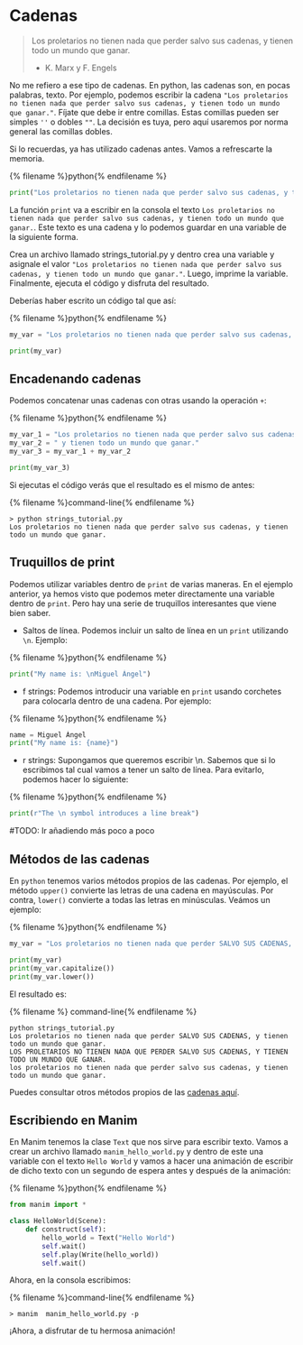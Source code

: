 # Cadenas

> Los proletarios no tienen nada que perder salvo sus cadenas, y tienen todo un mundo que ganar.
> - K. Marx y F. Engels

No me refiero a ese tipo de cadenas. En python, las cadenas son, en pocas palabras, texto. Por ejemplo, podemos escribir la cadena `"Los proletarios no tienen nada que perder salvo sus cadenas, y tienen todo un mundo que ganar."`. Fíjate que debe ir entre comillas. Estas comillas pueden ser simples `''` o dobles `""`. La decisión es tuya, pero aquí usaremos por norma general las comillas dobles. 

Si lo recuerdas, ya has utilizado cadenas antes. Vamos a refrescarte la memoria. 

{% filename %}python{% endfilename %}
```python
print("Los proletarios no tienen nada que perder salvo sus cadenas, y tienen todo un mundo que ganar.")
```

La función `print` va a escribir en la consola el texto `Los proletarios no tienen nada que perder salvo sus cadenas, y tienen todo un mundo que ganar.`. Este texto es una cadena y lo podemos guardar en una variable de la siguiente forma.


Crea un archivo llamado strings_tutorial.py y dentro crea una variable y asignale el valor `"Los proletarios no tienen nada que perder salvo sus cadenas, y tienen todo un mundo que ganar."`. Luego, imprime la variable. Finalmente, ejecuta el código y disfruta del resultado. 

Deberías haber escrito un código tal que así:

{% filename %}python{% endfilename %}
```python
my_var = "Los proletarios no tienen nada que perder salvo sus cadenas, y tienen todo un mundo que ganar."

print(my_var)
```

## Encadenando cadenas

Podemos concatenar unas cadenas con otras usando la operación `+`:

{% filename %}python{% endfilename %}
```python
my_var_1 = "Los proletarios no tienen nada que perder salvo sus cadenas,"
my_var_2 = " y tienen todo un mundo que ganar."
my_var_3 = my_var_1 + my_var_2

print(my_var_3)
```

Si ejecutas el código verás que el resultado es el mismo de antes:

{% filename %}command-line{% endfilename %}
```command-line
> python strings_tutorial.py
Los proletarios no tienen nada que perder salvo sus cadenas, y tienen todo un mundo que ganar.
```


## Truquillos de print

Podemos utilizar variables dentro de `print` de varias maneras. En el ejemplo anterior, ya hemos visto que podemos meter directamente una variable dentro de `print`. Pero hay una serie de truquillos interesantes que viene bien saber. 

* Saltos de línea. Podemos incluir un salto de línea en un `print` utilizando `\n`. Ejemplo:

{% filename %}python{% endfilename %}
```python
print("My name is: \nMiguel Ángel")
```

* f strings: Podemos introducir una variable en `print` usando corchetes para colocarla dentro de una cadena. Por ejemplo:

{% filename %}python{% endfilename %}
```python
name = Miguel Ángel
print("My name is: {name}")
```

* r strings: Supongamos que queremos escribir \n. Sabemos que si lo escribimos tal cual vamos a tener un salto de línea. Para evitarlo, podemos hacer lo siguiente: 

{% filename %}python{% endfilename %}
```python
print(r"The \n symbol introduces a line break")
```

#TODO: Ir añadiendo más poco a poco

## Métodos de las cadenas

En `python` tenemos varios métodos propios de las cadenas. Por ejemplo, el método `upper()` convierte las letras de una cadena en mayúsculas. Por contra, `lower()` convierte a todas las letras en minúsculas. Veámos un ejemplo:

{% filename %}python{% endfilename %}
```python
my_var = "Los proletarios no tienen nada que perder SALVO SUS CADENAS, y tienen todo un mundo que ganar."

print(my_var)
print(my_var.capitalize())
print(my_var.lower())
```

El resultado es:

{% filename %} command-line{% endfilename %}
```command-line
python strings_tutorial.py
Los proletarios no tienen nada que perder SALVO SUS CADENAS, y tienen todo un mundo que ganar.
LOS PROLETARIOS NO TIENEN NADA QUE PERDER SALVO SUS CADENAS, Y TIENEN TODO UN MUNDO QUE GANAR.
los proletarios no tienen nada que perder salvo sus cadenas, y tienen todo un mundo que ganar.
```

Puedes consultar otros métodos propios de las [cadenas aquí](https://www.w3schools.com/python/python_ref_string.asp).


## Escribiendo en Manim

En Manim tenemos la clase `Text` que nos sirve para escribir texto. Vamos a crear un archivo llamado `manim_hello_world.py` y dentro de este una variable con el texto `Hello World` y vamos a hacer una animación de escribir de dicho texto con un segundo de espera antes y después de la animación:

{% filename %}python{% endfilename %}
```python
from manim import *

class HelloWorld(Scene):
    def construct(self):
        hello_world = Text("Hello World")
        self.wait()
        self.play(Write(hello_world))
        self.wait()
```

Ahora, en la consola escribimos:

{% filename %}command-line{% endfilename %}
```command-line
> manim  manim_hello_world.py -p
```

¡Ahora, a disfrutar de tu hermosa animación!